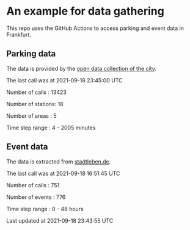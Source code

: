 # An example for data gathering

This repo uses the GitHub Actions to access parking and event data in Frankfurt.

## Parking data
The data is provided by the [open data collection of the city](https://www.offenedaten.frankfurt.de/).

The last call was at 2021-09-18 23:45:00 UTC

Number of calls   : 13423

Number of stations:    18

Number of areas   :     5

Time step range   :     4 -  2005 minutes


## Event data
The data is extracted from [stadtleben.de](https://stadtleben.de/frankfurt/).

The last call was at 2021-09-18 16:51:45 UTC

Number of calls   : 751

Number of events  : 776

Time step range   :   0 -  48 hours


Last updated at 2021-09-18 23:43:55 UTC
